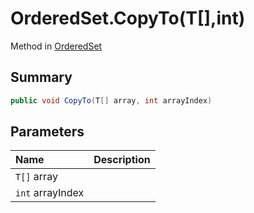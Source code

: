 # OrderedSet.CopyTo(T[],int)

Method in [OrderedSet](/docs/api/csharp/yarn.compiler.upgrader.orderedset.md)

## Summary



```csharp
public void CopyTo(T[] array, int arrayIndex)
```

## Parameters

|Name|Description|
|:---|:---|
|`T[]` array||
|`int` arrayIndex||

